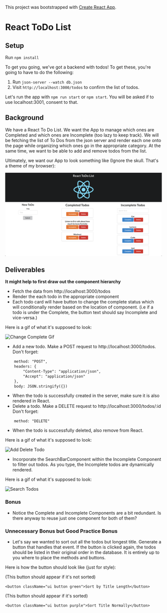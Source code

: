 This project was bootstrapped with [Create React App](https://github.com/facebook/create-react-app).

# React ToDo List

## Setup

Run `npm install`

To get you going, we've got a backend with todos! To get these, you're going to have to do the following:

1. Run `json-server --watch db.json`
2. Visit `http://localhost:3000/todos` to confirm the list of todos.

Let's run the app with `npm run start` or `npm start`. You will be asked if to use localhost:3001, consent to that.

## Background

We have a React To Do List. We want the App to manage which ones are Completed and which ones are Incomplete (too lazy to keep track).
We will be fetching the list of To Dos from the json server and render each one onto the page while organizing which ones go in the appropriate category. At the same time, we want to be able to add and remove todos from the list.

Ultimately, we want our App to look something like (Ignore the skull. That's a theme of my browser):

![Image of Finished](public/finishedApp.png)

## Deliverables

**It might help to first draw out the component hierarchy**

* Fetch the data from http://localhost:3000/todos
* Render the each todo in the appropriate component
* Each todo card will have button to change the complete status which will conditionally render based on the location of component. (i.e if a todo is under the Complete, the button text should say Incomplete and vice-versa.)

Here is a gif of what it's supposed to look:

![Change Complete Gif](public/ChangingTasks.gif)

* Add a new todo. Make a POST request to http://localhost:3000/todos. 
Don't forget: 
```
    method: "POST",
    headers: {
        "Content-Type": "application/json",
        "Accept": "application/json"
    },
    body: JSON.stringify({})
```
* When the todo is successfully created in the server, make sure it is also rendered in React.
* Delete a todo. Make a DELETE request to http://localhost:3000/todos/:id
Don't forget:
```
    method: "DELETE"
```
* When the todo is successfully deleted, also remove from React.

Here is a gif of what it's supposed to look:

![Add Delete Todo](public/AddDeleteTodo.gif)

* Incorporate the SearchBarComponent within the Incomplete Component to filter out todos. As you type, the Incomplete todos are dynamically rendered. 

Here is a gif of what it's supposed to look:

![Search Todos](public/SearchTodos.gif)

### Bonus

* Notice the Complete and Incomplete Components are a bit redundant. Is there anyway to reuse just one component for both of them?

### Unnecessary Bonus but Good Practice Bonus

* Let's say we wanted to sort out all the todos but longest title. Generate a button that handles that event. If the button is clicked again, the todos should be listed in their original order in the database. It is entirely up to you where to place the methods and buttons.

Here is how the button should look like (just for style):

(This button should appear if it's not sorted)
```
<button className="ui button green">Sort by Title Length</button>
```
(This button should appear if it's sorted)
```
<button className="ui button purple">Sort Title Normally</button>
```